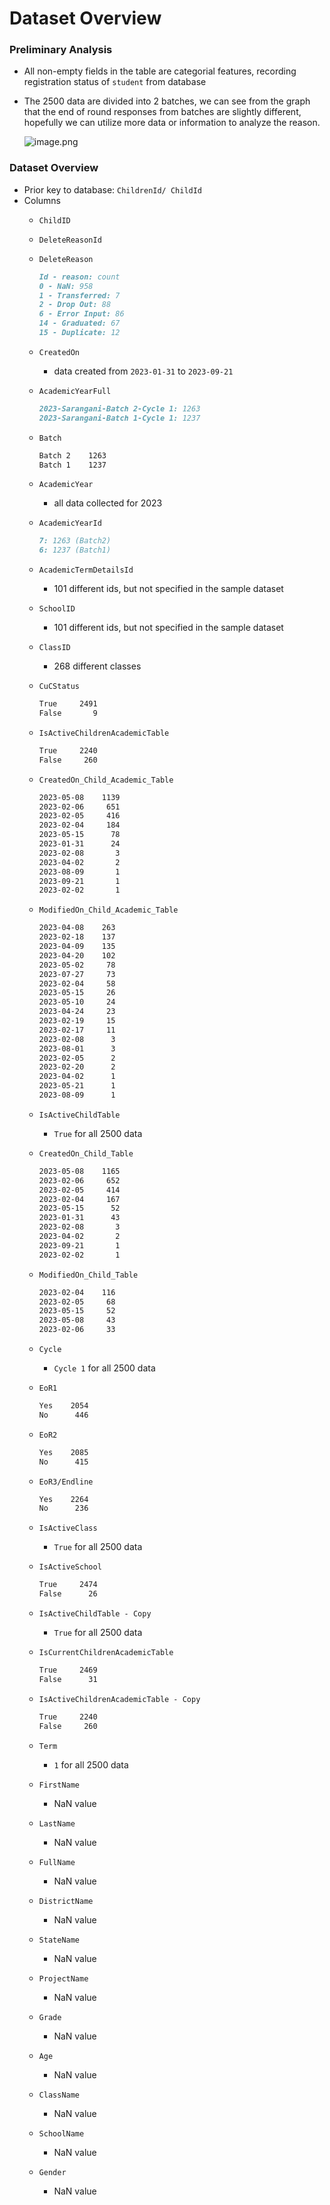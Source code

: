 # Dataset Overview

### Preliminary Analysis

- All non-empty fields in the table are categorial features, recording registration status of `student`  from database
- The 2500 data are divided into 2 batches, we can see from the graph that the end of round responses from batches are slightly different, hopefully we can utilize more data or information to analyze the reason.
  
    ![image.png](./img/image_reg.png)
    

### Dataset Overview

- Prior key to database: `ChildrenId/ ChildId`
- Columns
    - `ChildID`
    - `DeleteReasonId`
    - `DeleteReason`
      
        ```markdown
        Id - reason: count
        0 - NaN: 958
        1 - Transferred: 7
        2 - Drop Out: 88
        6 - Error Input: 86
        14 - Graduated: 67
        15 - Duplicate: 12
        ```
        
    - `CreatedOn`
        - data created from `2023-01-31` to `2023-09-21`
    - `AcademicYearFull`
      
        ```markdown
        2023-Sarangani-Batch 2-Cycle 1: 1263
        2023-Sarangani-Batch 1-Cycle 1: 1237
        ```
        
    - `Batch`
      
        ```markdown
        Batch 2    1263
        Batch 1    1237
        ```
        
    - `AcademicYear`
        - all data collected for 2023
    - `AcademicYearId`
      
        ```markdown
        7: 1263 (Batch2)
        6: 1237 (Batch1)
        ```
        
    - `AcademicTermDetailsId`
        - 101 different ids, but not specified in the sample dataset
    - `SchoolID`
        - 101 different ids, but not specified in the sample dataset
    - `ClassID`
        - 268 different classes
    - `CuCStatus`
      
        ```markdown
        True     2491
        False       9
        ```
        
    - `IsActiveChildrenAcademicTable`
      
        ```markdown
        True     2240
        False     260
        ```
        
    - `CreatedOn_Child_Academic_Table`
      
        ```markdown
        2023-05-08    1139
        2023-02-06     651
        2023-02-05     416
        2023-02-04     184
        2023-05-15      78
        2023-01-31      24
        2023-02-08       3
        2023-04-02       2
        2023-08-09       1
        2023-09-21       1
        2023-02-02       1
        ```
        
    - `ModifiedOn_Child_Academic_Table`
      
        ```markdown
        2023-04-08    263
        2023-02-18    137
        2023-04-09    135
        2023-04-20    102
        2023-05-02     78
        2023-07-27     73
        2023-02-04     58
        2023-05-15     26
        2023-05-10     24
        2023-04-24     23
        2023-02-19     15
        2023-02-17     11
        2023-02-08      3
        2023-08-01      3
        2023-02-05      2
        2023-02-20      2
        2023-04-02      1
        2023-05-21      1
        2023-08-09      1
        ```
        
    - `IsActiveChildTable`
        - `True` for all 2500 data
    - `CreatedOn_Child_Table`
      
        ```markdown
        2023-05-08    1165
        2023-02-06     652
        2023-02-05     414
        2023-02-04     167
        2023-05-15      52
        2023-01-31      43
        2023-02-08       3
        2023-04-02       2
        2023-09-21       1
        2023-02-02       1
        ```
        
    - `ModifiedOn_Child_Table`
      
        ```markdown
        2023-02-04    116
        2023-02-05     68
        2023-05-15     52
        2023-05-08     43
        2023-02-06     33
        ```
        
    - `Cycle`
        - `Cycle 1`  for all 2500 data
    - `EoR1`
      
        ```markdown
        Yes    2054
        No      446
        ```
        
    - `EoR2`
      
        ```markdown
        Yes    2085
        No      415
        ```
        
    - `EoR3/Endline`
      
        ```markdown
        Yes    2264
        No      236
        ```
        
    - `IsActiveClass`
        - `True`  for all 2500 data
    - `IsActiveSchool`
      
        ```markdown
        True     2474
        False      26
        ```
        
    - `IsActiveChildTable - Copy`
        - `True`  for all 2500 data
    - `IsCurrentChildrenAcademicTable`
      
        ```markdown
        True     2469
        False      31
        ```
        
    - `IsActiveChildrenAcademicTable - Copy`
      
        ```markdown
        True     2240
        False     260
        ```
        
    - `Term`
        - `1` for all 2500 data
    - `FirstName`
        - NaN value
    - `LastName`
        - NaN value
    - `FullName`
        - NaN value
    - `DistrictName`
        - NaN value
    - `StateName`
        - NaN value
    - `ProjectName`
        - NaN value
    - `Grade`
        - NaN value
    - `Age`
        - NaN value
    - `ClassName`
        - NaN value
    - `SchoolName`
        - NaN value
    - `Gender`
        - NaN value